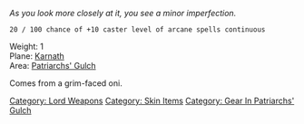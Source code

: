 *As you look more closely at it, you see a minor imperfection.*

`20 / 100 chance of +10 caster level of arcane spells continuous`

Weight: 1  
Plane: [Karnath](:Category:Karnath "wikilink")  
Area: [Patriarchs' Gulch](:Category:Patriarchs'_Gulch "wikilink")

Comes from a grim-faced oni.

[Category: Lord Weapons](Category:_Lord_Weapons "wikilink") [Category:
Skin Items](Category:_Skin_Items "wikilink") [Category: Gear In
Patriarchs' Gulch](Category:_Gear_In_Patriarchs'_Gulch "wikilink")
